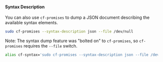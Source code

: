#### Syntax Description

You can also use `cf-promises` to dump a JSON document
describing the available syntax elements.

```bash
sudo cf-promises --syntax-description json --file /dev/null
```

Note: The syntax dump feature was "bolted on" to `cf-promises`,
so `cf-promises` requires the `--file` switch.

```bash
alias cf-syntax='sudo cf-promises --syntax-description json --file /dev/null | jq .'
```
